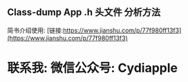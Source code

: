 ## Class-dump App .h 头文件 分析方法


简书介绍使用: [链接:https://www.jianshu.com/p/77f980ff13f3](https://www.jianshu.com/p/77f980ff13f3)


# 联系我: 微信公众号: Cydiapple
